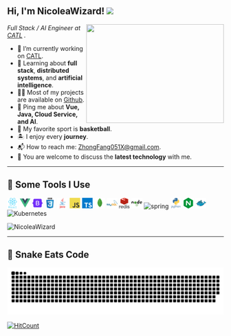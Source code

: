 <h2>Hi, I'm NicoleaWizard! <img src="https://github.githubassets.com/images/mona-whisper.gif" height="24" /></h2>
<img align='right' src="https://media.giphy.com/media/qgQUggAC3Pfv687qPC/giphy.gif" width="320" height="230"/>
<p><em>Full Stack / AI Engineer at <a href="https://www.catl.com/">CATL</a> .</em>

<ul>
<li>🔭 I’m currently working on <a href="https://www.catl.com/">CATL</a>.</li>
<li>🧐 Learning about <strong>full stack</strong>, <strong>distributed systems</strong>, and <strong>artificial intelligence</strong>.</li>
<li>👨‍💻 Most of my projects are available on <a href="https://github.com/NicoleaWizard">Github</a>.</li>
<li>💬 Ping me about <strong>Vue, Java, Cloud Service, and AI</strong>.</li>
<li>🏀 My favorite sport is <strong>basketball</strong>.</li>
<li>🏝️ I enjoy every <strong>journey</strong>.</li>
<li>📬 How to reach me: <a href="">ZhongFang051X@gmail.com</a>.</li>
<li>🎉 You are welcome to discuss the <strong>latest technology</strong> with me.</li>
</ul>

-----
<h2>🚀 Some Tools I Use</h2>
<p align="left">
<img src="https://raw.githubusercontent.com/devicons/devicon/master/icons/react/react-original-wordmark.svg" alt="react" width="25" height="25" />
<img src="https://raw.githubusercontent.com/devicons/devicon/master/icons/vuejs/vuejs-original.svg" alt="vue" width="25" height="25" />
<img src="https://raw.githubusercontent.com/devicons/devicon/master/icons/bootstrap/bootstrap-plain.svg" alt="bootstrap" width="25" height="25" />
<img src="https://raw.githubusercontent.com/devicons/devicon/master/icons/css3/css3-original-wordmark.svg" alt="css3" width="25" height="25" />
<img src="https://raw.githubusercontent.com/devicons/devicon/master/icons/java/java-original-wordmark.svg" alt="java" width="25" height="25" />
<img src="https://raw.githubusercontent.com/devicons/devicon/master/icons/javascript/javascript-original.svg" alt="javascript" width="25" height="25" />
<img src="https://raw.githubusercontent.com/devicons/devicon/master/icons/typescript/typescript-original.svg" alt="typescript" width="25" height="25" />
<img src="https://raw.githubusercontent.com/devicons/devicon/master/icons/mongodb/mongodb-original.svg" alt="mongodb" width="25" height="25" />
<img src="https://raw.githubusercontent.com/devicons/devicon/master/icons/mysql/mysql-original-wordmark.svg" alt="mysql" width="25" height="25" />
<img src="https://raw.githubusercontent.com/devicons/devicon/master/icons/redis/redis-original-wordmark.svg" alt="redis" width="25" height="25" />
<img src="https://raw.githubusercontent.com/devicons/devicon/master/icons/nodejs/nodejs-original-wordmark.svg" alt="nodejs" width="25" height="25" />
<img src="https://www.vectorlogo.zone/logos/springio/springio-icon.svg" alt="spring" width="25" height="25" />
<img src="https://raw.githubusercontent.com/devicons/devicon/master/icons/python/python-original-wordmark.svg" alt="python" width="25" height="25" />
<img src="https://raw.githubusercontent.com/devicons/devicon/master/icons/nginx/nginx-original.svg" alt="nginx" width="25" height="25" />
<img src="https://raw.githubusercontent.com/devicons/devicon/master/icons/docker/docker-original.svg" alt="Docker" width="25" height="25" />
<img src="https://www.vectorlogo.zone/logos/kubernetes/kubernetes-icon.svg" alt="Kubernetes" width="25" height="25" />
</p>
<img src="https://github-readme-stats.vercel.app/api?username=NicoleaWizard&show_icons=true&count_private=true" alt="NicoleaWizard" />

----
<h2>🐍 Snake Eats Code</h2>

![暗色贪吃蛇代码贡献图](https://raw.githubusercontent.com/NicoleaWizard/NicoleaWizard/refs/heads/output/github-contribution-grid-snake.svg%20dist/github-contribution-grid-snake-dark.svg)
<p><a href="http://hits.dwyl.com/NicoleaWizard/NicoleaWizard/NicoleaWizard.svg?style=flat-square"><img src="https://hits.dwyl.com/NicoleaWizard/NicoleaWizard/NicoleaWizard.svg?style=flat-square" alt="HitCount"></a></p>
